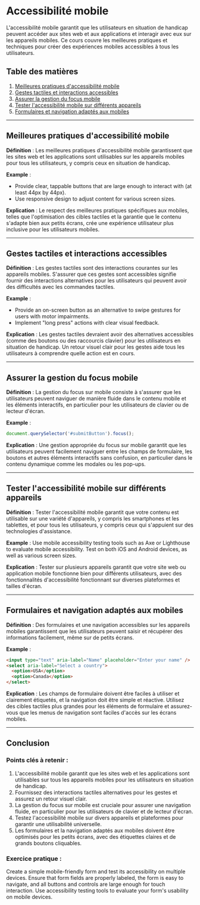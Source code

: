 
# Accessibilité mobile

L'accessibilité mobile garantit que les utilisateurs en situation de handicap peuvent accéder aux sites web et aux applications et interagir avec eux sur les appareils mobiles. Ce cours couvre les meilleures pratiques et techniques pour créer des expériences mobiles accessibles à tous les utilisateurs.

## Table des matières
1. [Meilleures pratiques d'accessibilité mobile](#mobile-accessibility-best-practices)
2. [Gestes tactiles et interactions accessibles](#touch-gestures-and-accessible-interactions)
3. [Assurer la gestion du focus mobile](#ensuring-mobile-focus-management)
4. [Tester l'accessibilité mobile sur différents appareils](#testing-mobile-accessibility-on-different-devices)
5. [Formulaires et navigation adaptés aux mobiles](#mobile-friendly-forms-and-navigation)

---

## Meilleures pratiques d'accessibilité mobile

**Définition** : Les meilleures pratiques d'accessibilité mobile garantissent que les sites web et les applications sont utilisables sur les appareils mobiles pour tous les utilisateurs, y compris ceux en situation de handicap.

**Example** :
- Provide clear, tappable buttons that are large enough to interact with (at least 44px by 44px).
- Use responsive design to adjust content for various screen sizes.

**Explication** : Le respect des meilleures pratiques spécifiques aux mobiles, telles que l'optimisation des cibles tactiles et la garantie que le contenu s'adapte bien aux petits écrans, crée une expérience utilisateur plus inclusive pour les utilisateurs mobiles.

---

## Gestes tactiles et interactions accessibles

**Définition** : Les gestes tactiles sont des interactions courantes sur les appareils mobiles. S'assurer que ces gestes sont accessibles signifie fournir des interactions alternatives pour les utilisateurs qui peuvent avoir des difficultés avec les commandes tactiles.

**Example** :
- Provide an on-screen button as an alternative to swipe gestures for users with motor impairments.
- Implement "long press" actions with clear visual feedback.

**Explication** : Les gestes tactiles devraient avoir des alternatives accessibles (comme des boutons ou des raccourcis clavier) pour les utilisateurs en situation de handicap. Un retour visuel clair pour les gestes aide tous les utilisateurs à comprendre quelle action est en cours.

---

## Assurer la gestion du focus mobile

**Définition** : La gestion du focus sur mobile consiste à s'assurer que les utilisateurs peuvent naviguer de manière fluide dans le contenu mobile et les éléments interactifs, en particulier pour les utilisateurs de clavier ou de lecteur d'écran.

**Example** :
```javascript
document.querySelector('#submitButton').focus();
```

**Explication** : Une gestion appropriée du focus sur mobile garantit que les utilisateurs peuvent facilement naviguer entre les champs de formulaire, les boutons et autres éléments interactifs sans confusion, en particulier dans le contenu dynamique comme les modales ou les pop-ups.

---

## Tester l'accessibilité mobile sur différents appareils

**Définition** : Tester l'accessibilité mobile garantit que votre contenu est utilisable sur une variété d'appareils, y compris les smartphones et les tablettes, et pour tous les utilisateurs, y compris ceux qui s'appuient sur des technologies d'assistance.

**Example** : Use mobile accessibility testing tools such as Axe or Lighthouse to evaluate mobile accessibility. Test on both iOS and Android devices, as well as various screen sizes.

**Explication** : Tester sur plusieurs appareils garantit que votre site web ou application mobile fonctionne bien pour différents utilisateurs, avec des fonctionnalités d'accessibilité fonctionnant sur diverses plateformes et tailles d'écran.

---

## Formulaires et navigation adaptés aux mobiles

**Définition** : Des formulaires et une navigation accessibles sur les appareils mobiles garantissent que les utilisateurs peuvent saisir et récupérer des informations facilement, même sur de petits écrans.

**Example** :
```html
<input type="text" aria-label="Name" placeholder="Enter your name" />
<select aria-label="Select a country">
  <option>USA</option>
  <option>Canada</option>
</select>
```

**Explication** : Les champs de formulaire doivent être faciles à utiliser et clairement étiquetés, et la navigation doit être simple et réactive. Utilisez des cibles tactiles plus grandes pour les éléments de formulaire et assurez-vous que les menus de navigation sont faciles d'accès sur les écrans mobiles.

---

## Conclusion

### Points clés à retenir :
1. L'accessibilité mobile garantit que les sites web et les applications sont utilisables sur tous les appareils mobiles pour les utilisateurs en situation de handicap.
2. Fournissez des interactions tactiles alternatives pour les gestes et assurez un retour visuel clair.
3. La gestion du focus sur mobile est cruciale pour assurer une navigation fluide, en particulier pour les utilisateurs de clavier et de lecteur d'écran.
4. Testez l'accessibilité mobile sur divers appareils et plateformes pour garantir une utilisabilité universelle.
5. Les formulaires et la navigation adaptés aux mobiles doivent être optimisés pour les petits écrans, avec des étiquettes claires et de grands boutons cliquables.

### Exercice pratique :
Create a simple mobile-friendly form and test its accessibility on multiple devices. Ensure that form fields are properly labeled, the form is easy to navigate, and all buttons and controls are large enough for touch interaction. Use accessibility testing tools to evaluate your form's usability on mobile devices.
